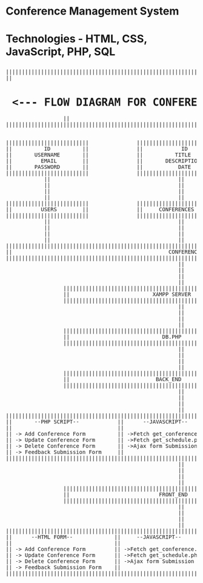 # <h1>Conference Management System</h1>
# <p>Technologies - HTML, CSS, JavaScript, PHP, SQL</P>
<pre>
|||||||||||||||||||||||||||||||||||||||||||||||||||||||||||||||||||||||||||||||||||||||||||||||||||||||||||||                    
||                      <h1> <--- FLOW DIAGRAM FOR CONFERENCE MANAGEMENT SYSTEM ---></h1>                  ||                                                                                    
|||||||||||||||||||||||||||||||||||||||||||||||||||||||||||||||||||||||||||||||||||||||||||||||||||||||||||||


||||||||||||||||||||||||||               ||||||||||||||||||||||||||               |||||||||||||||||||||||||||
||          ID          ||               ||            ID        ||               ||          ID           ||
||       USERNAME       ||               ||          TITLE       ||               ||        USER_ID        ||
||         EMAIL        ||               ||       DESCRIPTION    ||               ||     CONFERENCE_ID     ||
||       PASSWORD       ||               ||           DATE       ||               ||       COMMENTS        ||
||||||||||||||||||||||||||               ||||||||||||||||||||||||||               |||||||||||||||||||||||||||
            ||                                        ||                                          ||
            ||                                        ||                                          ||
            ||                                        ||                                          ||
            ||                                        ||                                          ||
||||||||||||||||||||||||||               ||||||||||||||||||||||||||               |||||||||||||||||||||||||||  
||         USERS        ||               ||     CONFERENCES      ||               ||       FEEDBACK        ||                                      
||||||||||||||||||||||||||               ||||||||||||||||||||||||||               |||||||||||||||||||||||||||
            ||                                        ||                                          ||        
            ||                                        ||                                          ||        
            ||                                        ||                                          ||        
            ||                                        ||                                          ||        
|||||||||||||||||||||||||||||||||||||||||||||||||||||||||||||||||||||||||||||||||||||||||||||||||||||||||||||
||                                                 CONFERENCE_MANAGEMENT                                   ||
|||||||||||||||||||||||||||||||||||||||||||||||||||||||||||||||||||||||||||||||||||||||||||||||||||||||||||||
                                                      ||                                                      
                                                      ||                                                   
                                                      ||                                                    
                                                      ||                                                    
                  |||||||||||||||||||||||||||||||||||||||||||||||||||||||||||||||||||||||                   
                  ||                          XAMPP SERVER                             ||                   
                  |||||||||||||||||||||||||||||||||||||||||||||||||||||||||||||||||||||||                   
                                                      ||                                                    
                                                      ||                                                    
                                                      ||                                                        
                                                      ||                                                    
                  |||||||||||||||||||||||||||||||||||||||||||||||||||||||||||||||||||||||                    
                  ||                             DB.PHP                                ||                   
                  |||||||||||||||||||||||||||||||||||||||||||||||||||||||||||||||||||||||                   
                                                      ||                                                    
                                                      ||                                                     
                                                      ||                                                    
                                                      ||                                                    
                  |||||||||||||||||||||||||||||||||||||||||||||||||||||||||||||||||||||||                   
                  ||                           BACK_END                                ||                   
                  |||||||||||||||||||||||||||||||||||||||||||||||||||||||||||||||||||||||                   
                                                      ||                                                    
                                                      ||                                                    
                                                      ||                                                    
                                                      ||                                                    
|||||||||||||||||||||||||||||||||||||||||||||||||||||||||||||||||||||||||||||||||||||||||||||||||||||||||||||
||       --PHP SCRIPT--            ||      --JAVASCRIPT--               ||     --DISPLAY SECTIONS--        ||
||                                 ||                                   ||                                 ||
|| -> Add Conference Form          || ->Fetch get_conference.php        || ->Conference Schedule Display   ||
|| -> Update Conference Form       || ->Fetch get_schedule.php          || ->Feedback Display              ||
|| -> Delete Conference Form       || ->Ajax form Submission            ||                                 ||
|| -> Feedback Submission Form     ||                                   |                                  ||
|||||||||||||||||||||||||||||||||||||||||||||||||||||||||||||||||||||||||||||||||||||||||||||||||||||||||||||
                                                      ||
                                                      ||                                                    
                                                      ||
                                                      ||
                  |||||||||||||||||||||||||||||||||||||||||||||||||||||||||||||||||||||||                   
                  ||                            FRONT_END                              ||
                  |||||||||||||||||||||||||||||||||||||||||||||||||||||||||||||||||||||||
                                                      ||
                                                      ||                                                    
                                                      ||
                                                      ||                                                    
|||||||||||||||||||||||||||||||||||||||||||||||||||||||||||||||||||||||||||||||||||||||||||||||||||||||||||||
||      --HTML FORM--             ||     --JAVASCRIPT--              ||     --DISPLAY SECTIONS--           ||
||                                ||                                 ||                                    ||
|| -> Add Conference Form         || ->Fetch get_conference.php      || ->Conference Schedule Display      ||
|| -> Update Conference Form      || ->Fetch get_schedule.php        || ->Feedback Display                 ||
|| -> Delete Conference Form      || ->Ajax form Submission          ||                                    ||
|| -> Feedback Submission Form    ||                                 ||                                    ||
|||||||||||||||||||||||||||||||||||||||||||||||||||||||||||||||||||||||||||||||||||||||||||||||||||||||||||||
</pre>
